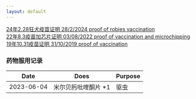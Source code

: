 ```yaml
---
layout: default
---
```


[24年2.28狂犬疫苗证明 28/2/2024 proof of robies vaccination](../pics/vacc3.jpg) <br>
[22年8.3疫苗加芯片证明 03/08/2022 proof of vaccination and microchipping](../pics/vacc2.jpg) <br>
[19年10.31疫苗证明 31/10/2019 proof of vaccination](../pics/vacc1.jpg) <br>

### 药物服用记录
| Date      | Does    | Purpose  |
|-----------|---------|----------|
| 2023-06-04| 米尔贝肟吡喹酮片 *1 | 驱虫 |

